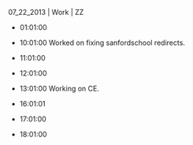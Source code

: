 07_22_2013 | Work | ZZ 
* 01:01:00
* 10:01:00
Worked on fixing sanfordschool redirects.
* 11:01:00
* 12:01:00
* 13:01:00
Working on CE.

* 16:01:01
* 17:01:00
* 18:01:00
